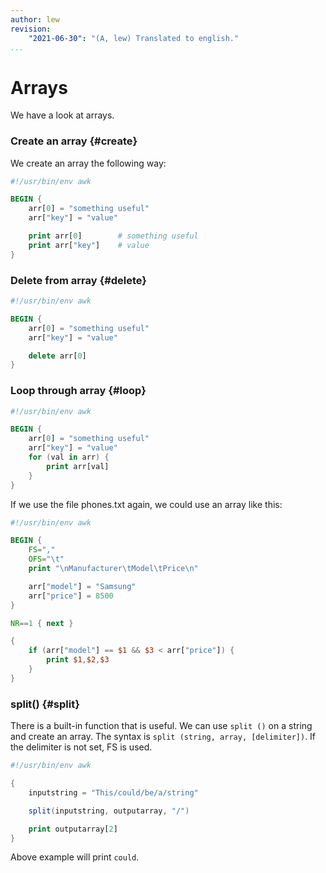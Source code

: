 ```yaml
---
author: lew
revision:
    "2021-06-30": "(A, lew) Translated to english."
...
```

Arrays
=======================

We have a look at arrays.



### Create an array {#create}

We create an array the following way:

```awk
#!/usr/bin/env awk

BEGIN {
    arr[0] = "something useful"
    arr["key"] = "value"

    print arr[0]        # something useful
    print arr["key"]    # value
}
```



### Delete from array {#delete}

```awk
#!/usr/bin/env awk

BEGIN {
    arr[0] = "something useful"
    arr["key"] = "value"

    delete arr[0]
}
```



### Loop through array {#loop}

```awk
#!/usr/bin/env awk

BEGIN {
    arr[0] = "something useful"
    arr["key"] = "value"
    for (val in arr) {
        print arr[val]
    }
}
```


If we use the file phones.txt again, we could use an array like this:

```awk
#!/usr/bin/env awk

BEGIN {
    FS=","
    OFS="\t"
    print "\nManufacturer\tModel\tPrice\n"

    arr["model"] = "Samsung"
    arr["price"] = 8500
}

NR==1 { next }

{
    if (arr["model"] == $1 && $3 < arr["price"]) {
        print $1,$2,$3
    }
}
```



### split() {#split}

There is a built-in function that is useful. We can use `split ()` on a string and create an array. The syntax is `split (string, array, [delimiter])`. If the delimiter is not set, FS is used.

```awk
#!/usr/bin/env awk

{
    inputstring = "This/could/be/a/string"

    split(inputstring, outputarray, "/")

    print outputarray[2]
}
```

Above example will print `could`.

